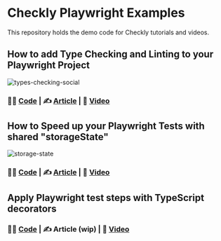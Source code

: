 # Checkly Playwright Examples

This repository holds the demo code for Checkly tutorials and videos.

## How to add Type Checking and Linting to your Playwright Project

![types-checking-social](https://github.com/user-attachments/assets/b86dbc82-65a9-4a2e-b7ce-3a20177136ab)

### 🧑‍💻 [Code](/type-check-and-lint) | ✍️ [Article](https://www.checklyhq.com/blog/playwright-type-checking-and-linting/) | 🎥 [Video](https://www.youtube.com/watch?v=3gT7LuzqOAk)

## How to Speed up your Playwright Tests with shared "storageState"

![storage-state](https://github.com/user-attachments/assets/c49583a3-902b-4bc5-8fff-05b90ecca904)

### 🧑‍💻 [Code](/project-setup-and-storage-state/) | ✍️ [Article](https://www.checklyhq.com/blog/speed-up-playwright-tests-with-storage-state/) | 🎥 [Video](https://www.youtube.com/watch?v=nSHPCLUwwVk)

## Apply Playwright test steps with TypeScript decorators

### 🧑‍💻 [Code](/test-step-decorators/) | ✍️ Article (wip) | 🎥 [Video](https://www.youtube.com/watch?v=of1v9cycTdQ)
